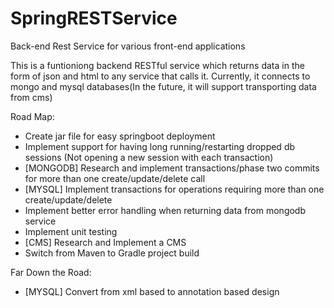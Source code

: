 # SpringRESTService
Back-end Rest Service for various front-end applications


This is a funtioniong backend RESTful service which returns data in the form of json and html to any service that calls it. Currently, it connects to mongo and mysql databases(In the future, it will support transporting data from cms)

Road Map:
- Create jar file for easy springboot deployment
- Implement support for having long running/restarting dropped db sessions (Not opening a new session with each transaction)
- [MONGODB] Research and implement transactions/phase two commits for more than one create/update/delete call
- [MYSQL] Implement transactions for operations requiring more than one create/update/delete
- Implement better error handling when returning data from mongodb service
- Implement unit testing
- [CMS] Research and Implement a CMS
- Switch from Maven to Gradle project build

Far Down the Road:
- [MYSQL] Convert from xml based to annotation based design
